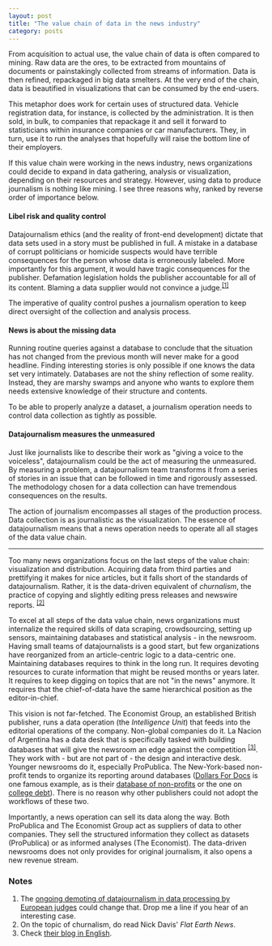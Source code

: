 ```yaml
---
layout: post
title: "The value chain of data in the news industry"
category: posts
---
```


From acquisition to actual use, the value chain of data is often compared to mining. Raw data are the ores, to be extracted from mountains of documents or painstakingly collected from streams of information. Data is then refined, repackaged in big data smelters. At the very end of the chain, data is beautified in visualizations that can be consumed by the end-users.

This metaphor does work for certain uses of structured data. Vehicle registration data, for instance, is collected by the administration. It is then sold, in bulk, to companies that repackage it and sell it forward to statisticians within insurance companies or car manufacturers. They, in turn, use it to run the analyses that hopefully will raise the bottom line of their employers.

If this value chain were working in the news industry, news organizations could decide to expand in data gathering, analysis or visualization, depending on their resources and strategy. However, using data to produce journalism is nothing like mining. I see three reasons why, ranked by reverse order of importance below.

#### Libel risk and quality control

Datajournalism ethics (and the reality of front-end development) dictate that data sets used in a story must be published in full. A mistake in a database of corrupt politicians or homicide suspects would have terrible consequences for the person whose data is erroneously labeled. More importantly for this argument, it would have tragic consequences for the publisher. Defamation legislation holds the publisher accountable for all of its content. Blaming a data supplier would not convince a judge.<sup><a href="#notes">[1]</a></sup>

The imperative of quality control pushes a journalism operation to keep direct oversight of the collection and analysis process.

#### News is about the missing data

Running routine queries against a database to conclude that the situation has not changed from the previous month will never make for a good headline. Finding interesting stories is only possible if one knows the data set very intimately. Databases are not the shiny reflection of some reality. Instead, they are marshy swamps and anyone who wants to explore them needs extensive knowledge of their structure and contents. 

To be able to properly analyze a dataset, a journalism operation needs to control data collection as tightly as possible.

#### Datajournalism measures the unmeasured

Just like journalists like to describe their work as "giving a voice to the voiceless", datajournalism could be the act of measuring the unmeasured. By measuring a problem, a datajournalism team transforms it from a series of stories in an issue that can be followed in time and rigorously assessed. The methodology chosen for a data collection can have tremendous consequences on the results.

The action of journalism encompasses all stages of the production process. Data collection is as journalistic as the visualization. The essence of datajournalism means that a news operation needs to operate all all stages of the data value chain.

***

Too many news organizations focus on the last steps of the value chain: visualization and distribution. Acquiring data from third parties and prettifying it makes for nice articles, but it falls short of the standards of datajournalism. Rather, it is the data-driven equivalent of _churnalism_, the practice of copying and slightly editing press releases and newswire reports. <sup><a href="#notes">[2]</a></sup>

To excel at all steps of the data value chain, news organizations must internalize the required skills of data scraping, crowdsourcing, setting up sensors, maintaining databases and statistical analysis - in the newsroom. Having small teams of datajournalists is a good start, but few organizations have reorganized from an article-centric logic to a data-centric one. Maintaining databases requires to think in the long run. It requires devoting resources to curate information that might be reused months or years later. It requires to keep digging on topics that are not "in the news" anymore. It requires that the chief-of-data have the same hierarchical position as the editor-in-chief.

This vision is not far-fetched. The Economist Group, an established British publisher, runs a data operation (the _Intelligence Unit_) that feeds into the editorial operations of the company. Non-global companies do it. La Nacion of Argentina has a data desk that is specifically tasked with building databases that will give the newsroom an edge against the competition <sup><a href="#notes">[3]</a></sup>. They work with - but are not part of - the design and interactive desk. Younger newsrooms do it, especially ProPublica. The New-York-based non-profit tends to organize its reporting around databases ([Dollars For Docs](https://projects.propublica.org/docdollars/query?utf8=%E2%9C%93&query=&state=) is one  famous example, as is their [database of non-profits](https://projects.propublica.org/nonprofits/) or the one on [college debt](https://projects.propublica.org/colleges/)). There is no reason why other publishers could not adopt the workflows of these two.

Importantly, a news operation can sell its data along the way. Both ProPublica and The Economist Group act as suppliers of data to other companies. They sell the structured information they collect as datasets (ProPublica) or as informed analyses (The Economist). The data-driven newsrooms does not only provides for original journalism, it also opens a new revenue stream.

### Notes

1. The [ongoing demoting of datajournalism in data processing by European judges](http://blog.nkb.fr/datajournalism-rulings/) could change that. Drop me a line if you hear of an interesting case.
1. On the topic of churnalism, do read Nick Davis' _Flat Earth News_.
1. Check [their blog in English](http://blogs.lanacion.com.ar/projects/).